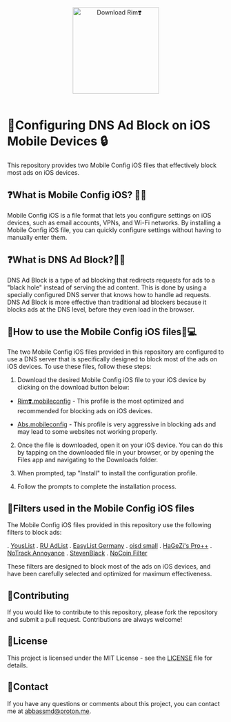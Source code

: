 <br><br><br>

<div align="center">
  <a href="https://github.com/abbassmd/Adblockdns/raw/main/Rim❣️.mobileconfig">
    <img src="https://img.shields.io/badge/Rim❣️-Download-brightgreen" alt="Download Rim❣️" style="max-width:100%; width: 200px;">
  </a>
</div>


<br>


# 📱Configuring DNS Ad Block on iOS Mobile Devices 🔒

This repository provides two Mobile Config iOS files that effectively block most ads on iOS devices.

## ❓What is Mobile Config iOS? 📱🔧

Mobile Config iOS is a file format that lets you configure settings on iOS devices, such as email accounts, VPNs, and Wi-Fi networks. By installing a Mobile Config iOS file, you can quickly configure settings without having to manually enter them.

## ❓What is DNS Ad Block?🚫📰

DNS Ad Block is a type of ad blocking that redirects requests for ads to a "black hole" instead of serving the ad content. This is done by using a specially configured DNS server that knows how to handle ad requests. DNS Ad Block is more effective than traditional ad blockers because it blocks ads at the DNS level, before they even load in the browser.

## 🔧How to use the Mobile Config iOS files📲💻

The two Mobile Config iOS files provided in this repository are configured to use a DNS server that is specifically designed to block most of the ads on iOS devices. To use these files, follow these steps:

1. Download the desired Mobile Config iOS file to your iOS device by clicking on the download button below:

  
  - [Rim❣️.mobileconfig](https://github.com/abbassmd/Adblockdns/raw/main/Rim❣️.mobileconfig) - This profile is the most optimized and recommended for blocking ads on iOS devices.


  - [Abs.mobileconfig](https://github.com/abbassmd/Adblockdns/raw/main/AbbassDns.mobileconfig) - This profile is very aggressive in blocking ads and may lead to some websites not working properly.

2. Once the file is downloaded, open it on your iOS device. You can do this by tapping on the downloaded file in your browser, or by opening the Files app and navigating to the Downloads folder.

3. When prompted, tap "Install" to install the configuration profile.

4. Follow the prompts to complete the installation process.

## 🚫Filters used in the Mobile Config iOS files

The Mobile Config iOS files provided in this repository use the following filters to block ads:

. [YousList](https://raw.githubusercontent.com/yous/YousList/master/hosts.txt)
. [RU AdList](https://easylist-downloads.adblockplus.org/ruadlist.txt)
. [EasyList Germany](https://easylist-downloads.adblockplus.org/easylistgermany.txt)
. [oisd small](https://raw.githubusercontent.com/sjhgvr/oisd/main/domainswild_small.txt)
. [HaGeZi's Pro++](https://raw.githubusercontent.com/hagezi/dns-blocklists/main/wildcard/pro.plus.txt)
. [NoTrack Annoyance](https://gitlab.com/quidsup/notrack-annoyance-blocklist/-/raw/master/annoyance.list)
. [StevenBlack](https://raw.githubusercontent.com/StevenBlack/hosts/master/data/add.Risk/hosts)
. [NoCoin Filter](https://raw.githubusercontent.com/hoshsadiq/adblock-nocoin-list/master/hosts.txt)


These filters are designed to block most of the ads on iOS devices, and have been carefully selected and optimized for maximum effectiveness.


## 🤝Contributing

If you would like to contribute to this repository, please fork the repository and submit a pull request. Contributions are always welcome!

## 📝License

This project is licensed under the MIT License - see the [LICENSE](https://github.com/abbassmd/Adblockdns/edit/main/README.md) file for details.

## 📧Contact

If you have any questions or comments about this project, you can contact me at abbassmd@proton.me.
